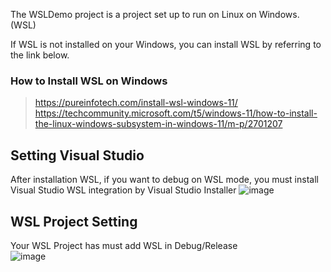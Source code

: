 
The WSLDemo project is a project set up to run on Linux on Windows. (WSL)

If WSL is not installed on your Windows, you can install WSL by referring to the link below.

### How to Install WSL on Windows 
>https://pureinfotech.com/install-wsl-windows-11/
>https://techcommunity.microsoft.com/t5/windows-11/how-to-install-the-linux-windows-subsystem-in-windows-11/m-p/2701207

## Setting Visual Studio
After installation WSL, if you want to debug on WSL mode, you must install Visual Studio WSL integration by Visual Studio Installer
![image](https://github.com/user-attachments/assets/4612d708-a81c-4496-84b3-61fdddeee04c)

## WSL Project Setting
Your WSL Project has must  add WSL in Debug/Release  
![image](https://github.com/user-attachments/assets/b3329385-2596-4881-9605-d348acb6d83d)



